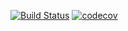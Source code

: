 [![Build Status](https://travis-ci.org/ikioresko/job4j_grabber.svg?branch=master)](https://travis-ci.org/ikioresko/job4j_grabber)
[![codecov](https://codecov.io/gh/ikioresko/job4j_grabber/branch/master/graph/badge.svg)](https://codecov.io/gh/ikioresko/job4j_grabber)